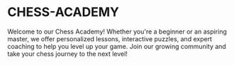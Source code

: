 # CHESS-ACADEMY
Welcome to our Chess Academy! Whether you're a beginner or an aspiring master, we offer personalized lessons, interactive puzzles, and expert coaching to help you level up your game. Join our growing community and take your chess journey to the next level!
